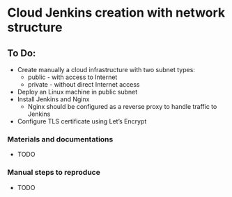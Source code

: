 # Cloud Jenkins creation with network structure

## To Do:
* Create manually a cloud infrastructure with two subnet types:
  * public - with access to Internet
  * private - without direct Internet access
* Deploy an Linux machine in public subnet
* Install Jenkins and Nginx
  * Nginx should be configured as a reverse proxy to handle traffic to Jenkins
* Configure TLS certificate using Let’s Encrypt



### Materials and documentations
* TODO

### Manual steps to reproduce
* TODO
